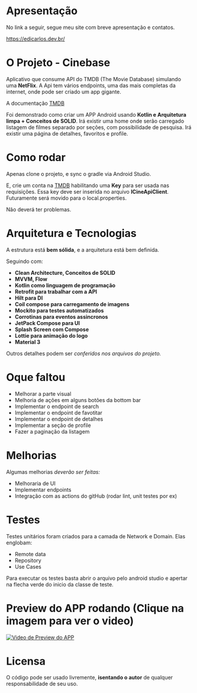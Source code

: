 # Apresentação
No link a seguir, segue meu site com breve apresentação e contatos.

https://edicarlos.dev.br/
# O Projeto - Cinebase
Aplicativo que consume API do TMDB (The Movie Database) simulando uma **NetFlix**.
A Api tem vários endpoints, uma das mais completas da internet, onde pode ser criado um app gigante.  

A documentação [TMDB](https://developer.themoviedb.org/reference/intro/getting-started)

Foi demonstrado como criar um APP Android usando **Kotlin e Arquitetura limpa + Conceitos de SOLID**.
Irá existir uma home onde serão carregado listagem de filmes separado por seções, com possibilidade de pesquisa.
Irá existir uma página de detalhes, favoritos e profile.

# Como rodar
Apenas clone o projeto, e sync o gradle via Android Studio.

E, crie um conta na [TMDB](https://developer.themoviedb.org/) habilitando uma **Key** para ser usada nas requisições.
Essa key deve ser inserida no arquivo **ICineApiClient**. Futuramente será movido para o local.properties.

Não deverá ter problemas.
# Arquitetura e Tecnologias
A estrutura está **bem sólida**, e a arquitetura está bem definida.

Seguindo com:
- **Clean Architecture, Conceitos de SOLID**
- **MVVM, Flow**
- **Kotlin como linguagem de programação**
- **Retrofit para trabalhar com a API**
- **Hilt para DI**
- **Coil compose para carregamento de imagens**
- **Mockito para testes automatizados**
- **Corrotinas para eventos assincronos**
- **JetPack Compose para UI**
- **Splash Screen com Compose**
- **Lottie para animação do logo** 
- **Material 3**

Outros detalhes podem ser _conferidos nos arquivos do projeto._ 
# Oque faltou
- Melhorar a parte visual
- Melhoria de ações em alguns botões da bottom bar
- Implementar o endpoint de search
- Implementar o endpoint de favotitar
- Implementar o endpoint de detalhes
- Implementar a seção de profile
- Fazer a paginação da listagem

# Melhorias
Algumas melhorias _deverão ser feitas:_

- Melhoraria de UI
- Implementar endpoints
- Integração com as actions do gitHub (rodar lint, unit testes por ex)

# Testes
Testes unitários foram criados para a camada de Network e Domain. Elas englobam:
- Remote data
- Repository
- Use Cases

Para executar os testes basta abrir o arquivo pelo android studio e apertar na flecha verde do inicio da classe de teste.

# Preview do APP rodando (Clique na imagem para ver o video)


[![Video de Preview do APP](https://img.youtube.com/vi/pCq8qwdA1bQ/0.jpg)](https://www.youtube.com/shorts/pCq8qwdA1bQ "Video de Preview do APP")


# Licensa
O código pode ser usado livremente, **isentando o autor** de qualquer responsabilidade de seu uso.
